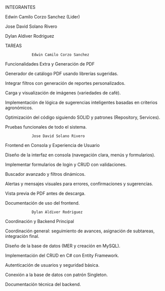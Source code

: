 INTEGRANTES

Edwin Camilo Corzo Sanchez (Lider)

Jose David Solano Rivero

Dylan Aldiver Rodriguez

TAREAS


                Edwin Camilo Corzo Sanchez

Funcionalidades Extra y Generación de PDF

Generador de catálogo PDF usando librerías sugeridas.

Integrar filtros con generación de reportes personalizados.

Carga y visualización de imágenes (variedades de café).

Implementación de lógica de sugerencias inteligentes basadas en criterios agronómicos.

Optimización del código siguiendo SOLID y patrones (Repository, Services).

Pruebas funcionales de todo el sistema.




                Jose David Solano Rivero

Frontend en Consola y Experiencia de Usuario

Diseño de la interfaz en consola (navegación clara, menús y formularios).

Implementar formularios de login y CRUD con validaciones.

Buscador avanzado y filtros dinámicos.

Alertas y mensajes visuales para errores, confirmaciones y sugerencias.

Vista previa de PDF antes de descarga.

Documentación de uso del frontend.


                Dylan Aldiver Rodriguez


Coordinación y Backend Principal

Coordinación general: seguimiento de avances, asignación de subtareas, integración final.

Diseño de la base de datos (MER y creación en MySQL).

Implementación del CRUD en C# con Entity Framework.

Autenticación de usuarios y seguridad básica.

Conexión a la base de datos con patrón Singleton.

Documentación técnica del backend.